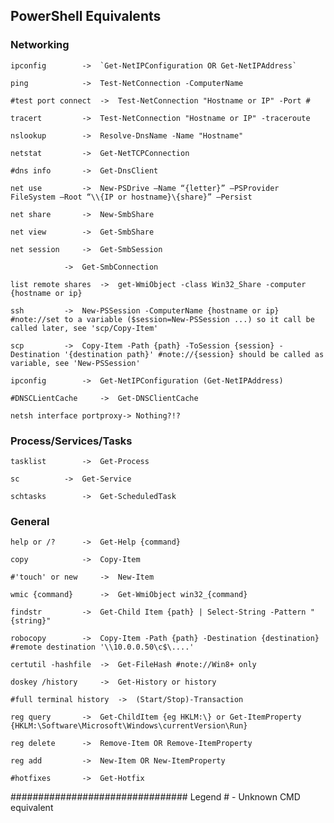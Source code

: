 ## PowerShell Equivalents

### Networking
	
	ipconfig		->	`Get-NetIPConfiguration OR Get-NetIPAddress`
	
	ping 			->	Test-NetConnection -ComputerName
	
	#test port connect	->	Test-NetConnection "Hostname or IP" -Port #
	
	tracert			-> 	Test-NetConnection "Hostname or IP" -traceroute
	
	nslookup		->	Resolve-DnsName -Name "Hostname"
	
	netstat			->	Get-NetTCPConnection
	
	#dns info		->	Get-DnsClient
	
	net use			->	New-PSDrive –Name “{letter}” –PSProvider FileSystem –Root “\\{IP or hostname}\{share}” –Persist
	
	net share		->	New-SmbShare
	
	net view		->	Get-SmbShare
	
	net session		->	Get-SmbSession
	
				->	Get-SmbConnection
	
	list remote shares	->	get-WmiObject -class Win32_Share -computer {hostname or ip}
	
	ssh			->	New-PSSession -ComputerName {hostname or ip} #note://set to a variable ($session=New-PSSession ...) so it call be called later, see 'scp/Copy-Item'
	
	scp			->	Copy-Item -Path {path} -ToSession {session} -Destination '{destination path}' #note://{session} should be called as variable, see 'New-PSSession'
	
	ipconfig		->	Get-NetIPConfiguration (Get-NetIPAddress)
	
	#DNSCLientCache		->	Get-DNSClientCache
	
	netsh interface portproxy->	Nothing?!?

### Process/Services/Tasks
	
	tasklist		->	Get-Process
	
	sc			->	Get-Service
	
	schtasks		->	Get-ScheduledTask
	

### General
	
	help or /?		-> 	Get-Help {command}
	
	copy			->	Copy-Item
	
	#'touch' or new		-> 	New-Item
	
	wmic {command}		->	Get-WmiObject win32_{command}
	
	findstr			->	Get-Child Item {path} | Select-String -Pattern "{string}"
	
	robocopy		->	Copy-Item -Path {path} -Destination {destination}  #remote destination '\\10.0.0.50\c$\....'
	
	certutil -hashfile	->	Get-FileHash #note://Win8+ only
	
	doskey /history		->	Get-History or history
	
	#full terminal history	->	(Start/Stop)-Transaction
	
	reg query		->	Get-ChildItem {eg HKLM:\} or Get-ItemProperty {HKLM:\Software\Microsoft\Windows\currentVersion\Run}
	
	reg delete		-> 	Remove-Item OR Remove-ItemProperty
	
	reg add			->	New-Item OR New-ItemProperty
	
	#hotfixes		-> 	Get-Hotfix


################################
Legend
	# - Unknown CMD equivalent
	
	

	



